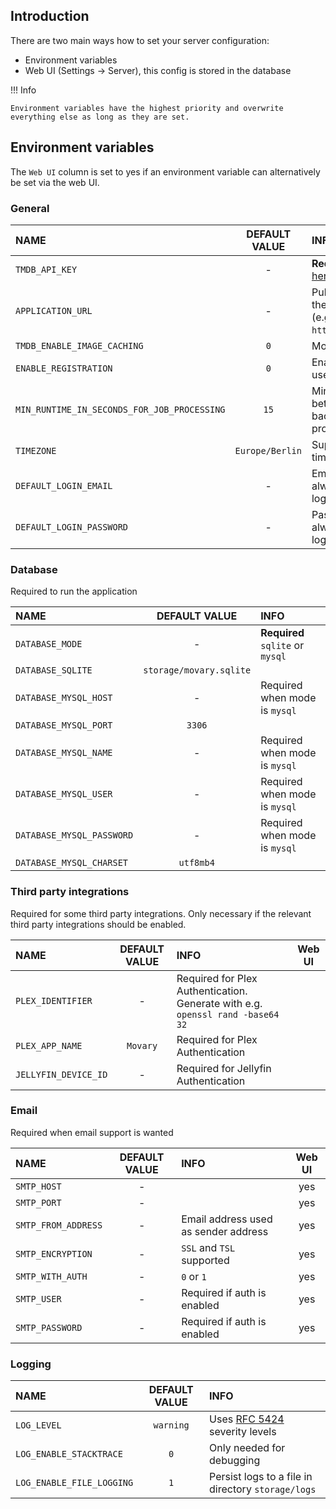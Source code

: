 ## Introduction

There are two main ways how to set your server configuration:

- Environment variables
- Web UI (Settings -> Server), this config is stored in the database

!!! Info

    Environment variables have the highest priority and overwrite everything else as long as they are set.

## Environment variables

The `Web UI` column is set to yes if an environment variable can alternatively be set via the web UI.

### General

| NAME                                        |  DEFAULT VALUE  | INFO                                                                           | Web UI |
|:--------------------------------------------|:---------------:|:-------------------------------------------------------------------------------|:------:|
| `TMDB_API_KEY`                              |        -        | **Required** (get key [here](https://www.themoviedb.org/settings/api))         |  yes   |
| `APPLICATION_URL`                           |        -        | Public base url of the application (e.g. `htttp://localhost`)                  |  yes   |
| `TMDB_ENABLE_IMAGE_CACHING`                 |       `0`       | More info [here](features/tmdb-data.md#image-cache)                            |        |
| `ENABLE_REGISTRATION`                       |       `0`       | Enables public user registration                                               |        |
| `MIN_RUNTIME_IN_SECONDS_FOR_JOB_PROCESSING` |      `15`       | Minimum time between background jobs processing                                |        |
| `TIMEZONE`                                  | `Europe/Berlin` | Supported timezones [here](https://www.php.net/manual/en/timezones.php)        |        |
| `DEFAULT_LOGIN_EMAIL`                       |        -        | Email address to always autofill on login page                                 |        |
| `DEFAULT_LOGIN_PASSWORD`                    |        -        | Password to always autofill on login page                                      |        |

### Database

Required to run the application

| NAME                      |      DEFAULT VALUE      | INFO                             |
|:--------------------------|:-----------------------:|:---------------------------------|
| `DATABASE_MODE`           |            -            | **Required** `sqlite` or `mysql` |
| `DATABASE_SQLITE`         | `storage/movary.sqlite` |                                  |
| `DATABASE_MYSQL_HOST`     |            -            | Required when mode is `mysql`    |
| `DATABASE_MYSQL_PORT`     |         `3306`          |                                  |
| `DATABASE_MYSQL_NAME`     |            -            | Required when mode is `mysql`    |
| `DATABASE_MYSQL_USER`     |            -            | Required when mode is `mysql`    |
| `DATABASE_MYSQL_PASSWORD` |            -            | Required when mode is `mysql`    |
| `DATABASE_MYSQL_CHARSET`  |        `utf8mb4`        |                                  |

### Third party integrations

Required for some third party integrations. Only necessary if the relevant third party integrations should be enabled. 

| NAME                                        | DEFAULT VALUE | INFO                                                                           | Web UI |
|:--------------------------------------------|:-------------:|:-------------------------------------------------------------------------------|:------:|
| `PLEX_IDENTIFIER`                           |       -       | Required for Plex Authentication. Generate with e.g. `openssl rand -base64 32` |        |
| `PLEX_APP_NAME`                             |   `Movary`    | Required for Plex Authentication                                               |        |
| `JELLYFIN_DEVICE_ID`                        |       -       | Required for Jellyfin Authentication                                           |        |

### Email

Required when email support is wanted

| NAME                | DEFAULT VALUE | INFO                                 | Web UI |
|:--------------------|:-------------:|:-------------------------------------|:------:|
| `SMTP_HOST`         |       -       |                                      |  yes   |
| `SMTP_PORT`         |       -       |                                      |  yes   |
| `SMTP_FROM_ADDRESS` |       -       | Email address used as sender address |  yes   |
| `SMTP_ENCRYPTION`   |       -       | `SSL` and `TSL` supported            |  yes   |
| `SMTP_WITH_AUTH`    |       -       | `0` or `1`                           |  yes   |
| `SMTP_USER`         |       -       | Required if auth is enabled          |  yes   |
| `SMTP_PASSWORD`     |       -       | Required if auth is enabled          |  yes   |

### Logging

| NAME                      | DEFAULT VALUE | INFO                                                                           |
|:--------------------------|:-------------:|:-------------------------------------------------------------------------------|
| `LOG_LEVEL`               |   `warning`   | Uses [RFC 5424](https://datatracker.ietf.org/doc/html/rfc5424) severity levels |
| `LOG_ENABLE_STACKTRACE`   |      `0`      | Only needed for debugging                                                      |
| `LOG_ENABLE_FILE_LOGGING` |      `1`      | Persist logs to a file in directory `storage/logs`                             |
